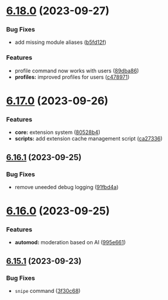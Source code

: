 # [6.18.0](https://github.com/onesoft-sudo/sudobot/compare/v6.17.0...v6.18.0) (2023-09-27)


### Bug Fixes

* add missing module aliases ([b5fd12f](https://github.com/onesoft-sudo/sudobot/commit/b5fd12f12c0adebf0c5d2875f2e71818103a7371))


### Features

* profile command now works with users ([89dba86](https://github.com/onesoft-sudo/sudobot/commit/89dba86f930cdfd6542fb3934f4e1356a3547595))
* **profiles:** improved profiles for users ([c478971](https://github.com/onesoft-sudo/sudobot/commit/c478971ab4c079bb811498a827ac9ed3b8d6b3fe))



# [6.17.0](https://github.com/onesoft-sudo/sudobot/compare/v6.16.1...v6.17.0) (2023-09-26)


### Features

* **core:** extension system ([80528b4](https://github.com/onesoft-sudo/sudobot/commit/80528b4632f1da8bcc06be0043f300e9b9eb9022))
* **scripts:** add extension cache management script ([ca27336](https://github.com/onesoft-sudo/sudobot/commit/ca27336ed22e801407f2020c38cf224b45b8fb4b))



## [6.16.1](https://github.com/onesoft-sudo/sudobot/compare/v6.16.0...v6.16.1) (2023-09-25)


### Bug Fixes

* remove uneeded debug logging ([91fbd4a](https://github.com/onesoft-sudo/sudobot/commit/91fbd4a796eb9b145ccf5943bd718c398a3d6746))



# [6.16.0](https://github.com/onesoft-sudo/sudobot/compare/v6.15.1...v6.16.0) (2023-09-25)


### Features

* **automod:** moderation based on AI ([995e661](https://github.com/onesoft-sudo/sudobot/commit/995e661ac05c6e6ec562adcac9cf49b9b1a01425))



## [6.15.1](https://github.com/onesoft-sudo/sudobot/compare/v6.15.0...v6.15.1) (2023-09-23)


### Bug Fixes

* `snipe` command ([3f30c68](https://github.com/onesoft-sudo/sudobot/commit/3f30c68b8cfb0e4bcccc5e6532eced6fba3e26d0))



